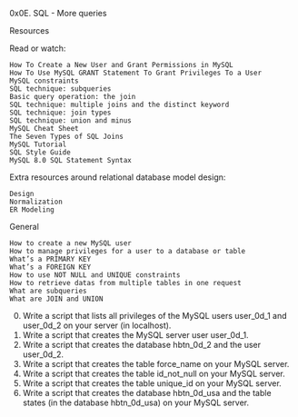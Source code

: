0x0E. SQL - More queries

Resources

Read or watch:

    How To Create a New User and Grant Permissions in MySQL
    How To Use MySQL GRANT Statement To Grant Privileges To a User
    MySQL constraints
    SQL technique: subqueries
    Basic query operation: the join
    SQL technique: multiple joins and the distinct keyword
    SQL technique: join types
    SQL technique: union and minus
    MySQL Cheat Sheet
    The Seven Types of SQL Joins
    MySQL Tutorial
    SQL Style Guide
    MySQL 8.0 SQL Statement Syntax

Extra resources around relational database model design:

    Design
    Normalization
    ER Modeling
General

    How to create a new MySQL user
    How to manage privileges for a user to a database or table
    What’s a PRIMARY KEY
    What’s a FOREIGN KEY
    How to use NOT NULL and UNIQUE constraints
    How to retrieve datas from multiple tables in one request
    What are subqueries
    What are JOIN and UNION

0. Write a script that lists all privileges of the MySQL users user_0d_1 and user_0d_2 on your server (in localhost).
1. Write a script that creates the MySQL server user user_0d_1. 
2. Write a script that creates the database hbtn_0d_2 and the user user_0d_2. 
3. Write a script that creates the table force_name on your MySQL server.
4. Write a script that creates the table id_not_null on your MySQL server.
5. Write a script that creates the table unique_id on your MySQL server.
6. Write a script that creates the database hbtn_0d_usa and the table states (in the database hbtn_0d_usa) on your MySQL server.

